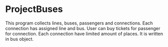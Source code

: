# ProjectBuses
This program collects lines, buses, passengers and connections. Each connection has assigned line and bus. 
User can buy tickets for passenger for connection. Each connection have limited amount of places. It is written in bus object.
